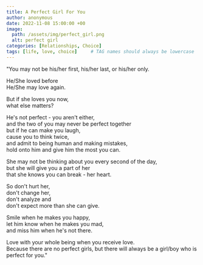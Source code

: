```yaml
---
title: A Perfect Girl For You
author: anonymous
date: 2022-11-08 15:00:00 +00
image:
  path: /assets/img/perfect_girl.png
  alt: perfect girl
categories: [Relationships, Choice]
tags: [life, love, choice]     # TAG names should always be lowercase
---
```


"You may not be his/her first, his/her last, or his/her only.

He/She loved before  
He/She may love again.  

But if she loves you now,  
what else matters?  

He's not perfect - you aren't either,  
and the two of you may never be perfect together  
but if he can make you laugh,  
cause you to think twice,  
and admit to being human and making mistakes,  
hold onto him and give him the most you can.  

She may not be thinking about you every second of the day,  
but she will give you a part of her  
that she knows you can break - her heart.  

So don't hurt her,  
don't change her,  
don't analyze and  
don't expect more than she can give.  

Smile when he makes you happy,  
let him know when he makes you mad,  
and miss him when he's not there.  

Love with your whole being when you receive love.  
Because there are no perfect girls, but there will always be a girl/boy who is perfect for you."
